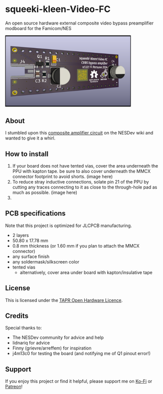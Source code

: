 # squeeki-kleen-Video-FC

An open source hardware external composite video bypass preamplifier modboard
for the Famicom/NES

<img src="docs\squeeki-kleen Video FC.png" style="max-width:80%;" />

## About
I stumbled upon this [composite amplifier circuit](https://www.nesdev.org/wiki/PPU_pinout#Composite_Video_Output)
on the NESDev wiki and wanted to give it a whirl.

## How to install

1. If your board does not have tented vias, cover the area underneath the PPU with kapton tape. be sure to also cover underneath the MMCX connector footprint to avoid shorts. (image here)
2. To reduce stray inductive connections, solate pin 21 of the PPU by cutting any traces connecting to it as close to the through-hole pad as much as possible. (image here)
3. 

## PCB specifications

Note that this project is optimized for JLCPCB manufacturing.
- 2 layers
- 50.80 x 17.78 mm
- 0.8 mm thickness (or 1.60 mm if you plan to attach the MMCX connector)
- any surface finish
- any soldermask/silkscreen color
- tented vias
	- alternatively, cover area under board with kapton/insulative tape
	

## License

This is licensed under the
[TAPR Open Hardware Licence](https://tapr.org/the-tapr-open-hardware-license/).

## Credits

Special thanks to:
- The NESDev community for advice and help
- lidnariq for advice
- Finny (grievre/arreffem) for inspiration
- j4m13c0 for testing the board (and notifying me of Q1 pinout error!)

## Support

If you enjoy this project or find it helpful, please support me on
[Ko-Fi](https://ko-fi.com/persune) or [Patreon](https://www.patreon.com/persune)!

